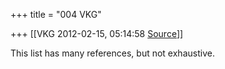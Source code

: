 +++
title = "004 VKG"

+++
[[VKG	2012-02-15, 05:14:58 [Source](https://groups.google.com/g/bvparishat/c/DQMLq65pjoE)]]



This list has many references, but not exhaustive.

